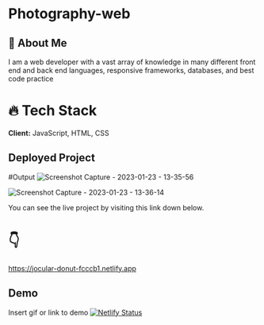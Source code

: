 # Photography-web

 
## 🚀 About Me

I am a web developer with a vast array of knowledge in many different front end and back end languages, responsive frameworks, databases, and best code practice

# 🔥 Tech Stack

**Client:**  JavaScript, HTML, CSS

## Deployed Project

#Output
![Screenshot Capture - 2023-01-23 - 13-35-56](https://user-images.githubusercontent.com/115978151/213991796-b1eb9f21-0a34-49cc-91c2-a432c4eff9b7.png)

![Screenshot Capture - 2023-01-23 - 13-36-14](https://user-images.githubusercontent.com/115978151/213991823-fd50d1ed-dd75-4436-a570-8d3d396ca479.png)


You can see the live project by visiting this link down below.

# 👇

https://jocular-donut-fcccb1.netlify.app


## Demo

Insert gif or link to demo
[![Netlify Status](https://api.netlify.com/api/v1/badges/9566e670-2b28-4002-9803-7236f20ab390/deploy-status)](https://app.netlify.com/sites/jocular-donut-fcccb1/deploys)

